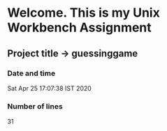 # Welcome. This is my Unix Workbench Assignment
## Project title -> guessinggame

 ### Date and time
Sat Apr 25 17:07:38 IST 2020

 ### Number of lines
31
